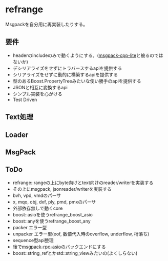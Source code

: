 refrange
========
Msgpackを自分用に再実装したりする。

要件
----
* headerのincludeのみで動くようにする。([msgpack-cpp-lite](https://code.google.com/p/msgpack-cpp-lite/)と被るのではないか)
* デシリアライズをせずにトラバースするapiを提供する
* シリアライズをせずに動的に構築するapiを提供する
* 型のあるBoost.PropertyTreeみたいな使い勝手のapiを提供する
* JSONと相互に変換するapi
* シンプル実装を心がける
* Test Driven

Text処理
--------

Loader
------

MsgPack
-------

ToDo
----
* refrange::rangeの上にbyte向けとtext向けのreader/writerを実装する
* その上にmsgpack, jsonreader/writerを実装する
* bvh, vpd, vmdのパーサ
* x, mqo, obj, dxf, ply, pmd, pmxのパーサ
* 外部依存無しで動くcore
* boost::asioを使うrefrange_boost_asio 
* boost::anyを使うrefrange_boost_any
* packer エラー型
* unpacker エラー型(eof, 数値代入時のoverflow, underflow, 桁落ち)
* sequence型api整理
* 後で[msgpack-rpc-asio](https://github.com/ousttrue/msgpack-rpc-asio)のバックエンドにする
* boost::string_refとかstd::string_viewみたいの(よくしらない)

